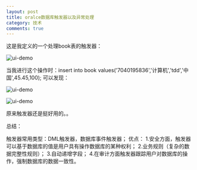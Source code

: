 ```yaml
---
layout: post
title: oralce数据库触发器以及异常处理
category: 技术
comments: true
---
```


这是我定义的一个处理book表的触发器：

![ui-demo](https://github.com/1011641270/blog/blob/gh-pages/images/013.jpg?raw=true)

当我进行这个操作时：insert into book values('7040195836','计算机','tdd','中国',45.45,100);  可以发现： 

![ui-demo](https://github.com/1011641270/blog/blob/gh-pages/images/014.jpg?raw=true)

![ui-demo](https://github.com/1011641270/blog/blob/gh-pages/images/015.jpg?raw=true)

原来触发器还是挺好用的。。

总结：

触发器常用类型：DML触发器，数据库事件触发器；
优点： 
1.安全方面，触发器可以基于数据库的值是用户具有操作数据库的某种权利； 
2.业务规则（复杂的数据完整性规则）； 
3.自动递增字段； 
4.在审计方面触发器跟踪用户对数据库的操作，强制数据库的数据一致性。
